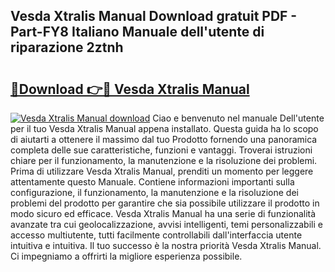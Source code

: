 ## Vesda Xtralis Manual Download gratuit PDF - Part-FY8 Italiano Manuale dell'utente di riparazione 2ztnh

# <h2><a href="http://dfbmlu.blite.top/?on=Vesda+Xtralis+Manual">🔗Download 👉🔴 Vesda Xtralis Manual</a></h2>

[![Vesda Xtralis Manual download](https://i.imgur.com/lujVjoI.png)](http://dfbmlu.blite.top/?on=Vesda+Xtralis+Manual)
Ciao e benvenuto nel manuale Dell'utente per il tuo Vesda Xtralis Manual appena installato. Questa guida ha lo scopo di aiutarti a ottenere il massimo dal tuo Prodotto fornendo una panoramica completa delle sue caratteristiche, funzioni e vantaggi. Troverai istruzioni chiare per il funzionamento, la manutenzione e la risoluzione dei problemi. Prima di utilizzare Vesda Xtralis Manual, prenditi un momento per leggere attentamente questo Manuale. Contiene informazioni importanti sulla configurazione, il funzionamento, la manutenzione e la risoluzione dei problemi del prodotto per garantire che sia possibile utilizzare il prodotto in modo sicuro ed efficace. Vesda Xtralis Manual ha una serie di funzionalità avanzate tra cui geolocalizzazione, avvisi intelligenti, temi personalizzabili e accesso multiutente, tutti facilmente controllabili dall'interfaccia utente intuitiva e intuitiva. Il tuo successo è la nostra priorità Vesda Xtralis Manual. Ci impegniamo a offrirti la migliore esperienza possibile.
